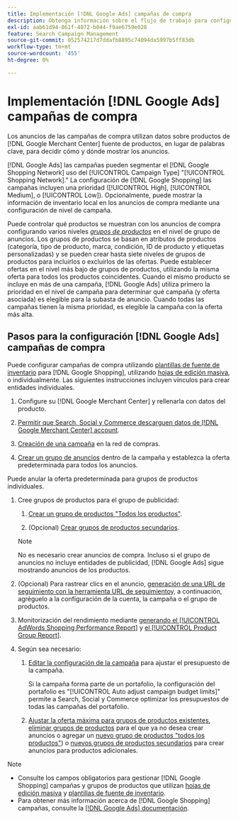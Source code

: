 ```yaml
---
title: Implementación [!DNL Google Ads] campañas de compra
description: Obtenga información sobre el flujo de trabajo para configurar [!DNL Google Ads] campañas de compras.
exl-id: aab61d94-861f-4072-b044-f9ae6759e028
feature: Search Campaign Management
source-git-commit: 052574217d7ddafb8895c74094da5997b5ff83db
workflow-type: tm+mt
source-wordcount: '455'
ht-degree: 0%

---
```


# Implementación [!DNL Google Ads] campañas de compra

Los anuncios de las campañas de compra utilizan datos sobre productos de [!DNL Google Merchant Center] fuente de productos, en lugar de palabras clave, para decidir cómo y dónde mostrar los anuncios.

[!DNL Google Ads] las campañas pueden segmentar el [!DNL Google Shopping Network] uso del [!UICONTROL Campaign Type] &quot;[!UICONTROL Shopping Network].&quot; La configuración de [!DNL Google Shopping] las campañas incluyen una prioridad ([!UICONTROL High], [!UICONTROL Medium], o [!UICONTROL Low]). Opcionalmente, puede mostrar la información de inventario local en los anuncios de compra mediante una configuración de nivel de campaña.

Puede controlar qué productos se muestran con los anuncios de compra configurando varios niveles *[grupos de productos](/help/search-social-commerce/campaign-management/campaigns/product-group-about.md)* en el nivel de grupo de anuncios. Los grupos de productos se basan en atributos de productos (categoría, tipo de producto, marca, condición, ID de producto y etiquetas personalizadas) y se pueden crear hasta siete niveles de grupos de productos para incluirlos o excluirlos de las ofertas. Puede establecer ofertas en el nivel más bajo de grupos de productos, utilizando la misma oferta para todos los productos coincidentes. Cuando el mismo producto se incluye en más de una campaña, [!DNL Google Ads] utiliza primero la prioridad en el nivel de campaña para determinar qué campaña (y oferta asociada) es elegible para la subasta de anuncio. Cuando todas las campañas tienen la misma prioridad, es elegible la campaña con la oferta más alta.

## Pasos para la configuración [!DNL Google Ads] campañas de compra

Puede configurar campañas de compra utilizando [plantillas de fuente de inventario](/help/search-social-commerce/campaign-management/inventory-feeds/inventory-feeds-about.md) para [!DNL Google Shopping], utilizando [hojas de edición masiva](/help/search-social-commerce/campaign-management/bulksheets/bulksheet-about.md), o individualmente. Las siguientes instrucciones incluyen vínculos para crear entidades individuales.

1. Configure su [!DNL Google Merchant Center] y rellenarla con datos del producto.

1. [Permitir que Search, Social y Commerce descarguen datos de [!DNL Google Merchant Center] account](/help/search-social-commerce/campaign-management/accounts/merchant-account-manage.md).

1. [Creación de una campaña](/help/search-social-commerce/campaign-management/campaigns/campaign-manage.md) en la red de compras.

1. [Crear un grupo de anuncios](/help/search-social-commerce/campaign-management/campaigns/ad-group-manage.md) dentro de la campaña y establezca la oferta predeterminada para todos los anuncios.

Puede anular la oferta predeterminada para grupos de productos individuales.

1. Cree grupos de productos para el grupo de publicidad:

   1. [Crear un grupo de productos &quot;Todos los productos&quot;](/help/search-social-commerce/campaign-management/campaigns/product-group-manage.md).

   1. (Opcional) [Crear grupos de productos secundarios](/help/search-social-commerce/campaign-management/campaigns/product-group-manage.md).

   >[!NOTE]
   >No es necesario crear anuncios de compra. Incluso si el grupo de anuncios no incluye entidades de publicidad, [!DNL Google Ads] sigue mostrando anuncios de los productos.

1. (Opcional) Para rastrear clics en el anuncio, [generación de una URL de seguimiento con la herramienta URL de seguimiento](/help/search-social-commerce/tools/click-tracking-url-generate.md)y, a continuación, agréguelo a la configuración de la cuenta, la campaña o el grupo de productos.

1. Monitorización del rendimiento mediante [generando el [!UICONTROL AdWords Shopping Performance Report]](/help/search-social-commerce/reports/management/specialty/specialty-report-generate.md) y [el [!UICONTROL Product Group Report]](/help/search-social-commerce/reports/management/basic-advanced/basic-advanced-report-generate.md).

1. Según sea necesario:

   1. [Editar la configuración de la campaña](/help/search-social-commerce/campaign-management/campaigns/campaign-manage.md) para ajustar el presupuesto de la campaña.

      Si la campaña forma parte de un portafolio, la configuración del portafolio es &quot;[!UICONTROL Auto adjust campaign budget limits]&quot; permite a Search, Social y Commerce optimizar los presupuestos de todas las campañas del portafolio.

   1. [Ajustar la oferta máxima para grupos de productos existentes](/help/search-social-commerce/campaign-management/campaigns/product-group-manage.md), [eliminar grupos de productos](/help/search-social-commerce/campaign-management/campaigns/product-group-manage.md) para el que ya no desea crear anuncios o agregar un [nuevo grupo de productos &quot;todos los productos&quot;](/help/search-social-commerce/campaign-management/campaigns/product-group-manage.md)) o [nuevos grupos de productos secundarios](/help/search-social-commerce/campaign-management/campaigns/product-group-manage.md) para crear anuncios para productos adicionales.

>[!NOTE]
>
>* Consulte los campos obligatorios para gestionar [!DNL Google Shopping] campañas y grupos de productos que utilizan [hojas de edición masiva](/help/search-social-commerce/campaign-management/bulksheets/bulksheet-data-formats/bulksheet-data-google.md) y [plantillas de fuente de inventario](/help/search-social-commerce/campaign-management/inventory-feeds/ad-templates/template-google-shopping.md).
>* Para obtener más información acerca de [!DNL Google Shopping] campañas, consulte la [[!DNL Google Ads] documentación](https://support.google.com/google-ads/answer/2454022).
